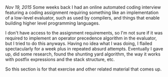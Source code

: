 
_Nov 19, 2015_
Some weeks back I had an online automated coding interview featuring a coding assignment requiring something like an implementation of a low-level evaluator, such as used by compilers, and things that enable building higher level programming languages.

I don't have access to the assignment requirements, so I'm not sure if it was required to implement an operator precedence algorithm in the evaluator, but I tried to do this anyways.  Having no idea what I was doing, I flailed spectacularly for a week plus in repeated absurd attempts.  Eventually I gave up, did some research, found the shunting yard algorithm, the way it works with postfix expressions and  the stack structure, etc. 

So this section is for that exercise and other related material that comes up.